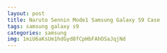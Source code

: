 ```yaml
---
layout: post
title: Naruto Sennin Mode1 Samsung Galaxy S9 Case
tags: samsung galaxy s9
categories: samsung
img: 1miU6aKsUm1hdGyd8fCpHbFAhOSaJqjNd
---
```

